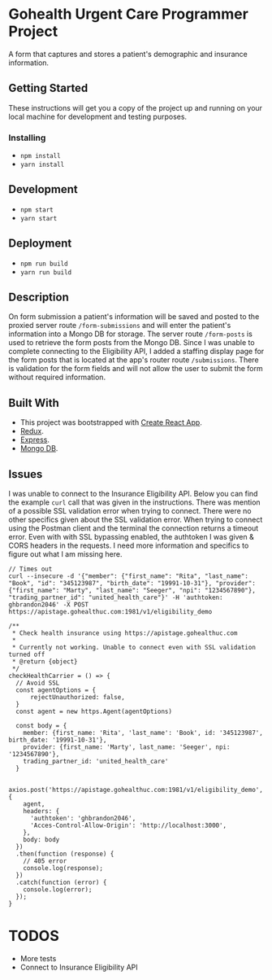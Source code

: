 # Gohealth Urgent Care Programmer Project

A form that captures and stores a patient's demographic and insurance information.

## Getting Started

These instructions will get you a copy of the project up and running on your local machine for development and testing purposes.

### Installing

* `npm install`
* `yarn install`

## Development

* `npm start`
* `yarn start`

## Deployment

* `npm run build`
* `yarn run build`

## Description

On form submission a patient's information will be saved and posted to the proxied server route `/form-submissions` and will enter the patient's information into a Mongo DB for storage.  The server route `/form-posts` is used to retrieve the form posts from the Mongo DB.  Since I was unable to complete connecting to the Eligibility API, I added a staffing display page for the form posts  that is located at the app's router route `/submissions`.  There is validation for the form fields and will not allow the user to submit the form without required information.   

## Built With

* This project was bootstrapped with [Create React App](https://github.com/facebookincubator/create-react-app).
* [Redux](https://github.com/reactjs/redux).
* [Express](https://github.com/expressjs/express).
* [Mongo DB](https://github.com/mongodb/node-mongodb-native).

## Issues

I was unable to connect to the Insurance Eligibility API.  Below you can find the example `curl` call that was given in the instructions.  There was mention of a possible SSL validation error when trying to connect.  There were no other specifics given about the SSL validation error.  When trying to connect using the Postman client and the terminal the connection returns a timeout error.  Even with with SSL bypassing enabled, the authtoken I was given & CORS headers in the requests.  I need more information and specifics to figure out what I am missing here.  

```
// Times out
curl --insecure -d '{"member": {"first_name": "Rita", "last_name": "Book", "id": "345123987", "birth_date": "19991-10-31"}, "provider":{"first_name": "Marty", "last_name": "Seeger", "npi": "1234567890"}, "trading_partner_id": "united_health_care"}' -H 'authtoken: ghbrandon2046' -X POST https://apistage.gohealthuc.com:1981/v1/eligibility_demo

/**
 * Check health insurance using https://apistage.gohealthuc.com
 *
 * Currently not working. Unable to connect even with SSL validation turned off
 * @return {object}
 */
checkHealthCarrier = () => {
  // Avoid SSL
  const agentOptions = {
      rejectUnauthorized: false,
  }
  const agent = new https.Agent(agentOptions)

  const body = {
    member: {first_name: 'Rita', 'last_name': 'Book', id: '345123987', birth_date: '19991-10-31'}, 
    provider: {first_name: 'Marty', last_name: 'Seeger', npi: '1234567890'}, 
    trading_partner_id: 'united_health_care'
  }

  axios.post('https://apistage.gohealthuc.com:1981/v1/eligibility_demo', {
    agent,
    headers: {
      'authtoken': 'ghbrandon2046',
      'Acces-Control-Allow-Origin': 'http://localhost:3000',
    },
    body: body
  })
  .then(function (response) {
    // 405 error
    console.log(response);
  })
  .catch(function (error) {
    console.log(error);
  }); 
}
```

# TODOS

* More tests
* Connect to Insurance Eligibility API